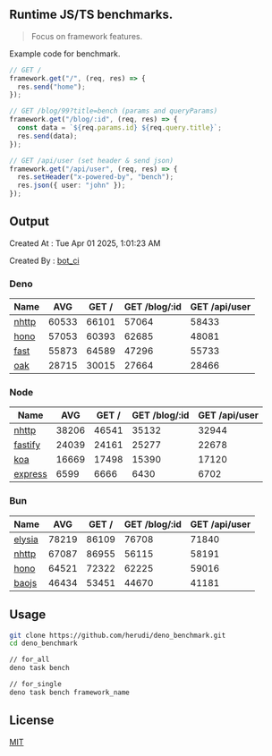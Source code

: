 ## Runtime JS/TS benchmarks.

> Focus on framework features.

Example code for benchmark.
```ts
// GET /
framework.get("/", (req, res) => {
  res.send("home");
});

// GET /blog/99?title=bench (params and queryParams)
framework.get("/blog/:id", (req, res) => {
  const data = `${req.params.id} ${req.query.title}`;
  res.send(data);
});

// GET /api/user (set header & send json)
framework.get("/api/user", (req, res) => {
  res.setHeader("x-powered-by", "bench");
  res.json({ user: "john" });
});
```

## Output
Created At : Tue Apr 01 2025, 1:01:23 AM

Created By : [bot_ci](https://github.com/herudi/deno_benchmarks/commits?author=github-actions%5Bbot%5D)


### Deno
|Name|AVG|GET /|GET /blog/:id|GET /api/user|
|----|----|----|----|----|
|[nhttp](https://github.com/nhttp/nhttp)|60533|66101|57064|58433|
|[hono](https://github.com/honojs/hono)|57053|60393|62685|48081|
|[fast](https://github.com/danteissaias/fast)|55873|64589|47296|55733|
|[oak](https://github.com/oakserver/oak)|28715|30015|27664|28466|
  


### Node
|Name|AVG|GET /|GET /blog/:id|GET /api/user|
|----|----|----|----|----|
|[nhttp](https://github.com/nhttp/nhttp)|38206|46541|35132|32944|
|[fastify](https://github.com/fastify/fastify)|24039|24161|25277|22678|
|[koa](https://github.com/koajs/koa)|16669|17498|15390|17120|
|[express](https://github.com/expressjs/express)|6599|6666|6430|6702|
  


### Bun
|Name|AVG|GET /|GET /blog/:id|GET /api/user|
|----|----|----|----|----|
|[elysia](https://github.com/elysiajs/elysia)|78219|86109|76708|71840|
|[nhttp](https://github.com/nhttp/nhttp)|67087|86955|56115|58191|
|[hono](https://github.com/honojs/hono)|64521|72322|62225|59016|
|[baojs](https://github.com/mattreid1/baojs)|46434|53451|44670|41181|
  



## Usage

```bash
git clone https://github.com/herudi/deno_benchmark.git
cd deno_benchmark

// for_all
deno task bench

// for_single
deno task bench framework_name
```

## License

[MIT](LICENSE)

